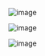
![image](https://github.com/user-attachments/assets/8414969b-9816-4edf-b2c5-ff0a743c5de6)



![image](https://github.com/user-attachments/assets/f4cfb647-e845-4f35-b1c6-92ba64ffb57f)


![image](https://github.com/user-attachments/assets/3f850292-cc35-45d6-9cc0-941ea155f92d)
